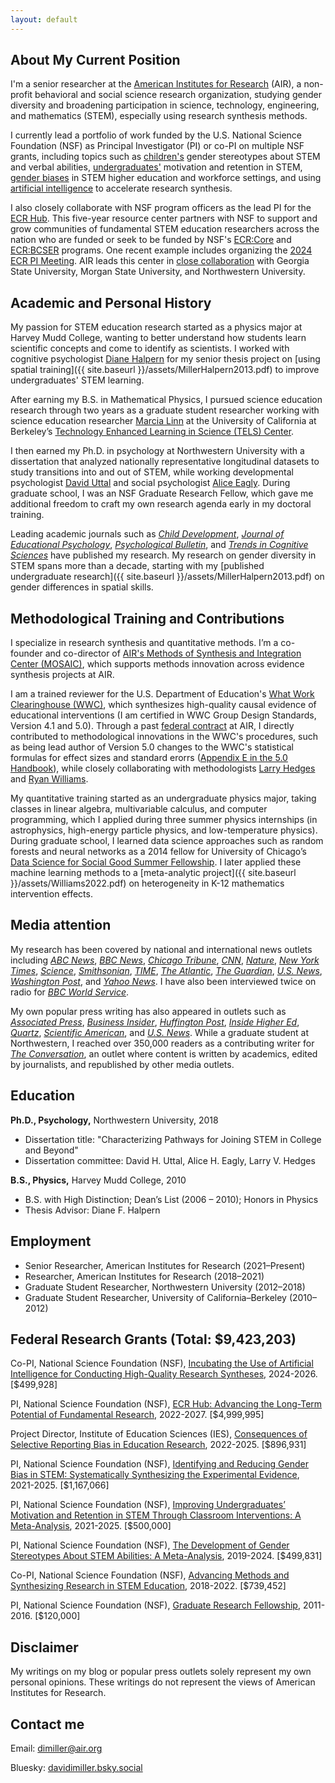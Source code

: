 ```yaml
---
layout: default
---
```


## About My Current Position

I'm a senior researcher at the [American Institutes for Research](https://www.air.org/experts/person/david-i-miller) (AIR), a non-profit behavioral and social science research organization, studying gender diversity and broadening participation in science, technology, engineering, and mathematics (STEM), especially using research synthesis methods.

I currently lead a portfolio of work funded by the U.S. National Science Foundation (NSF) as Principal Investigator (PI) or co-PI on multiple NSF grants, including topics such as [children's](https://nsf.gov/awardsearch/showAward?AWD_ID=1920401) gender stereotypes about STEM and verbal abilities, [undergraduates'](https://www.nsf.gov/awardsearch/showAward?AWD_ID=2110368) motivation and retention in STEM, [gender biases](https://www.nsf.gov/awardsearch/showAward?AWD_ID=2055422) in STEM higher education and workforce settings, and using [artificial intelligence](https://www.nsf.gov/awardsearch/showAward?AWD_ID=2425651) to accelerate research synthesis. 

I also closely collaborate with NSF program officers as the lead PI for the [ECR Hub](https://ecrhub.org/). This five-year resource center partners with NSF to support and grow communities of fundamental STEM education researchers across the nation who are funded or seek to be funded by NSF's [ECR:Core](https://new.nsf.gov/funding/opportunities/ecrcore-edu-core-research) and [ECR:BCSER](https://new.nsf.gov/funding/opportunities/ehr-core-research-building-capacity-stem-education-research) programs. One recent example includes organizing the [2024 ECR PI Meeting](https://ecrhub.org/ecrpi24). AIR leads this center in [close collaboration](https://ecrhub.org/about-ecr-hub) with Georgia State University, Morgan State University, and Northwestern University.

## Academic and Personal History

My passion for STEM education research started as a physics major at Harvey Mudd College, wanting to better understand how students learn scientific concepts and come to identify as scientists. I worked with cognitive psychologist [Diane Halpern](https://dianehalpern.com/) for my senior thesis project on [using spatial training]({{ site.baseurl }}/assets/MillerHalpern2013.pdf) to improve undergraduates' STEM learning. 

After earning my B.S. in Mathematical Physics, I pursued science education research through two years as a graduate student researcher working with science education researcher [Marcia Linn](https://bse.berkeley.edu/marcia-c-linn) at the University of California at Berkeley’s [Technology Enhanced Learning in Science (TELS) Center](https://wise-research.berkeley.edu/). 

I then earned my Ph.D. in psychology at Northwestern University with a dissertation that analyzed nationally representative longitudinal datasets to study transitions into and out of STEM, while working developmental psychologist [David Uttal](https://psychology.northwestern.edu/people/faculty/core/profiles/david-uttal.html) and social psychologist [Alice Eagly](https://www.ipr.northwestern.edu/who-we-are/faculty-experts/eagly.html). During graduate school, I was an NSF Graduate Research Fellow, which gave me additional freedom to craft my own research agenda early in my doctoral training.

Leading academic journals such as [_Child Development_](https://d-miller.github.io/assets/MillerDAST.pdf), [_Journal of Educational Psychology_](https://d-miller.github.io/assets/MillerEaglyLinn2015.pdf), [_Psychological Bulletin_](https://psycnet.apa.org/fulltext/2025-50489-001.pdf), and [_Trends in Cognitive Sciences_](https://d-miller.github.io/assets/MillerHalpern2014.pdf) have published my research. My research on gender diversity in STEM spans more than a decade, starting with my [published undergraduate research]({{ site.baseurl }}/assets/MillerHalpern2013.pdf) on gender differences in spatial skills.

## Methodological Training and Contributions

I specialize in research synthesis and quantitative methods. I’m a co-founder and co-director of [AIR's Methods of Synthesis and Integration Center (MOSAIC)](https://mosaic.air.org/), which supports methods innovation across evidence synthesis projects at AIR. 

I am a trained reviewer for the U.S. Department of Education's [What Work Clearinghouse (WWC)](https://ies.ed.gov/ncee/wwc/WhatWeDo), which synthesizes high-quality causal evidence of educational interventions (I am certified in WWC Group Design Standards, Version 4.1 and 5.0). Through a past [federal contract](https://www.air.org/project/what-works-clearinghouse-statistics-website-and-training-swat) at AIR, I directly contributed to methodological innovations in the WWC's procedures, such as being lead author of Version 5.0 changes to the WWC's statistical formulas for effect sizes and standard erorrs ([Appendix E in the 5.0 Handbook](https://ies.ed.gov/ncee/wwc/Docs/referenceresources/Final_WWC-HandbookVer5.0-0-508.pdf#page=169)), while closely collaborating with methodologists [Larry Hedges](https://www.ipr.northwestern.edu/who-we-are/faculty-experts/hedges.html) and [Ryan Williams](https://www.air.org/experts/person/ryan-williams).

My quantitative training started as an undergraduate physics major, taking classes in linear algebra, multivariable calculus, and computer programming, which I applied during three summer physics internships (in astrophysics, high-energy particle physics, and low-temperature physics). During graduate school, I learned data science approaches such as random forests and neural networks as a 2014 fellow for University of Chicago’s [Data Science for Social Good Summer Fellowship](https://www.datascienceforsocialgood.org/). I later applied these machine learning methods to a [meta-analytic project]({{ site.baseurl }}/assets/Williams2022.pdf) on heterogeneity in K-12 mathematics intervention effects.

## Media attention

My research has been covered by national and international news outlets including [_ABC News_](http://abcnews.go.com/Health/children-draw-scientists-women-study-shows/story?id=53885492), [_BBC News_](http://www.bbc.com/news/science-environment-43460528), [_Chicago Tribune_](http://www.chicagotribune.com/bluesky/originals/chi-david-miller-northwestern-women-stem-bsi-20150217-story.html), [_CNN_](https://www.cnn.com/2018/03/20/health/female-scientists-kids-drawings-trnd/index.html), [_Nature_](http://www.nature.com/news/us-women-progress-to-phd-at-same-rate-as-men-1.16939), [_New York Times_](https://twitter.com/davidimiller/status/1000780471490490368), [_Science_](http://news.sciencemag.org/social-sciences/2015/05/science-still-seen-male-profession-according-international-study-gender-bias), [_Smithsonian_](https://www.smithsonianmag.com/smart-news/kids-are-drawing-female-scientists-more-often-they-did-decades-ago-180968548/), [_TIME_](http://time.com/5201175/draw-a-scientist-studies/), [_The Atlantic_](https://www.theatlantic.com/science/archive/2018/03/what-we-learn-from-50-years-of-asking-children-to-draw-scientists/556025/), [_The Guardian_](http://www.theguardian.com/higher-education-network/2015/feb/19/dont-be-fooled-by-the-closing-gender-gap-in-science-phds), [_U.S. News_](http://www.usnews.com/news/stem-solutions/articles/2015/02/17/report-no-leaky-pipeline-for-women-in-stem), [_Washington Post_](https://www.washingtonpost.com/news/speaking-of-science/wp/2018/03/20/only-3-in-10-children-asked-to-draw-a-scientist-drew-a-woman-but-thats-more-than-ever/?utm_term=.a320c11b856a), and [_Yahoo News_](http://news.yahoo.com/gender-science-stereotype-strongest-holland-082246004.html). I have also been interviewed twice on radio for [_BBC World Service_](https://www.bbc.co.uk/worldserviceradio).

My own popular press writing has also appeared in outlets such as [_Associated Press_](http://bigstory.ap.org/article/6111c62cc6914dd09c24d63ad4dd41f3/stereotypes-can-hold-boys-back-school-too), [_Business Insider_](http://www.businessinsider.com/companies-are-spending-millions-on-bias-training-that-isnt-working-2015-7), [_Huffington Post_](http://www.huffingtonpost.com/the-conversation-us/heres-why-academics-shoul_b_8687718.html), [_Inside Higher Ed_](https://www.insidehighered.com/views/2015/03/03/essay-calls-ending-leaky-pipeline-metaphor-when-discussing-women-science), [_Quartz_](http://qz.com/385375/good-news-about-hiring-women-in-stem-but-its-not-enough/), [_Scientific American_](https://blogs.scientificamerican.com/voices/kids-draw-female-scientists-more-often-than-they-did-decades-ago/), and [_U.S. News_](http://www.usnews.com/news/stem-solutions/articles/2015/07/10/fostering-a-growth-mindset-is-key-to-teaching-stem). While a graduate student at Northwestern, I reached over 350,000 readers as a contributing writer for [_The Conversation_](https://theconversation.com/), an outlet where content is written by academics, edited by journalists, and republished by other media outlets.

## Education

**Ph.D., Psychology,** Northwestern University, 2018
* Dissertation title: "Characterizing Pathways for Joining STEM in College and Beyond"
* Dissertation committee: David H. Uttal, Alice H. Eagly, Larry V. Hedges

**B.S., Physics,** Harvey Mudd College, 2010
* B.S. with High Distinction; Dean’s List (2006 – 2010); Honors in Physics
* Thesis Advisor: Diane F. Halpern

## Employment

* Senior Researcher, American Institutes for Research (2021–Present)
* Researcher, American Institutes for Research (2018–2021)
* Graduate Student Researcher, Northwestern University (2012–2018)
* Graduate Student Researcher, University of California–Berkeley (2010–2012)

## Federal Research Grants (Total: $9,423,203)

Co-PI, National Science Foundation (NSF), [Incubating the Use of Artificial Intelligence for Conducting High-Quality Research Syntheses](https://www.nsf.gov/awardsearch/showAward?AWD_ID=2425651), 2024-2026. [$499,928]

PI, National Science Foundation (NSF), [ECR Hub: Advancing the Long-Term Potential of Fundamental Research](https://www.nsf.gov/awardsearch/showAward?AWD_ID=2208422), 2022-2027. [$4,999,995]

Project Director, Institute of Education Sciences (IES), [Consequences of Selective Reporting Bias in Education Research](https://ies.ed.gov/funding/grantsearch/details.asp?ID=5730), 2022-2025. [$896,931]

PI, National Science Foundation (NSF), [Identifying and Reducing Gender Bias in STEM: Systematically Synthesizing the Experimental Evidence](https://www.nsf.gov/awardsearch/showAward?AWD_ID=2055422), 2021-2025. [$1,167,066]

PI, National Science Foundation (NSF), [Improving Undergraduates’ Motivation and Retention in STEM Through Classroom Interventions: A Meta-Analysis](https://www.nsf.gov/awardsearch/showAward?AWD_ID=2110368), 2021-2025. [$500,000]

PI, National Science Foundation (NSF), [The Development of Gender Stereotypes About STEM Abilities: A Meta-Analysis](https://www.nsf.gov/awardsearch/showAward?AWD_ID=1920401), 2019-2024. [$499,831]

Co-PI, National Science Foundation (NSF), [Advancing Methods and Synthesizing Research in STEM Education](https://www.nsf.gov/awardsearch/showAward?AWD_ID=1813777), 2018-2022. [$739,452]

PI, National Science Foundation (NSF), [Graduate Research Fellowship](https://www.research.gov/grfp/AwardeeList.do?method=loadAwardeeList), 2011-2016. [$120,000]

## Disclaimer

My writings on my blog or popular press outlets solely represent my own personal opinions. These writings do not represent the views of American Institutes for Research. 

## Contact me

Email: [dimiller@air.org](mailto:dimiller@air.org)

Bluesky: [davidimiller.bsky.social](https://davidimiller.bsky.social/)
